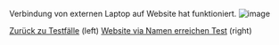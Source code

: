 Verbindung von externen Laptop auf Website hat funktioniert.
![image](https://github.com/user-attachments/assets/9860b031-f38a-4caf-8e18-3c0c6e50ee7d)







[Zurück zu Testfälle](Testfaelle.md) (left)
[Website via Namen erreichen Test](Testfall2) (right)
[^1]: Monke
